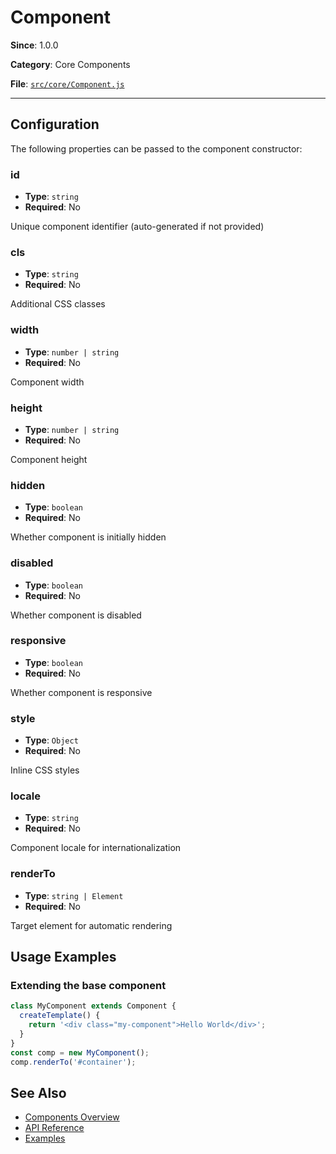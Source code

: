 # Component



**Since**: 1.0.0

**Category**: Core Components

**File**: [`src/core/Component.js`](src/core/Component.js)

---

## Configuration

The following properties can be passed to the component constructor:

### id

- **Type**: `string`
- **Required**: No

Unique component identifier (auto-generated if not provided)

### cls

- **Type**: `string`
- **Required**: No

Additional CSS classes

### width

- **Type**: `number | string`
- **Required**: No

Component width

### height

- **Type**: `number | string`
- **Required**: No

Component height

### hidden

- **Type**: `boolean`
- **Required**: No

Whether component is initially hidden

### disabled

- **Type**: `boolean`
- **Required**: No

Whether component is disabled

### responsive

- **Type**: `boolean`
- **Required**: No

Whether component is responsive

### style

- **Type**: `Object`
- **Required**: No

Inline CSS styles

### locale

- **Type**: `string`
- **Required**: No

Component locale for internationalization

### renderTo

- **Type**: `string | Element`
- **Required**: No

Target element for automatic rendering




## Usage Examples

### Extending the base component


```javascript
class MyComponent extends Component {
  createTemplate() {
    return '<div class="my-component">Hello World</div>';
  }
}
const comp = new MyComponent();
comp.renderTo('#container');
```


## See Also

- [Components Overview](../index.md)
- [API Reference](../api/component.md)
- [Examples](../examples/index.md)